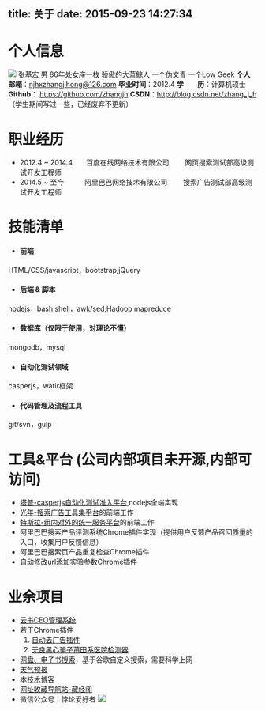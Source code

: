 title: 关于
date: 2015-09-23 14:27:34
---
# 个人信息
![](http://www.5941740.cn/images/default_avatar.jpg)
张基宏 男 86年处女座一枚 骄傲的大蓝鲸人
一个伪文青 一个Low Geek
**个人邮箱**：<a href="mailto:njhxzhangjihong@126.com" target="_self">njhxzhangjihong@126.com</a>
**毕业时间**：2012.4
**学　　历**：计算机硕士
**Github**： https://github.com/zhangjh
**CSDN**：http://blog.csdn.net/zhang_j_h （学生期间写过一些，已经废弃不更新）

# 职业经历
- 2012.4 ~ 2014.4　　百度在线网络技术有限公司 　　网页搜索测试部高级测试开发工程师
- 2014.5 ~ 至今　　　阿里巴巴网络技术有限公司 　　搜索广告测试部高级测试开发工程师

# 技能清单
- #### 前端
HTML/CSS/javascript，bootstrap,jQuery

- #### 后端 & 脚本
nodejs，bash shell，awk/sed,Hadoop mapreduce

- #### 数据库（仅限于使用，对理论不懂）
mongodb，mysql

- #### 自动化测试领域
casperjs，watir框架

- #### 代码管理及流程工具
git/svn，gulp

# 工具&平台 (公司内部项目未开源,内部可访问)
- [塔普-casperjs自动化测试准入平台](http://tab.alibaba.net),nodejs全端实现
- [光年-搜索广告工具集平台](http://guang.alibaba.net/index.htm)的前端工作
- [特斯拉-组内对外的统一服务平台](http://tesla.alibaba.net)的前端工作
- 阿里巴巴搜索产品评测系统Chrome插件实现（提供用户反馈产品召回质量的入口，收集用户反馈信息）
- 阿里巴巴搜索页产品重复检查Chrome插件
- 自动修改url添加实验参数Chrome插件

# 业余项目
- [云书CEO管理系统](http://ceo.qess.me/cloudBook/index.html)
- 若干Chrome插件
    1. [自动去广告插件](https://github.com/zhangjh/chromeExt/tree/master/%E5%8E%BB%E5%B9%BF%E5%91%8A)
	2. [无良黑心骗子莆田系医院检测器](https://github.com/zhangjh/chromeExt/tree/master/%E8%8E%86%E7%94%B0%E7%B3%BB%E5%8C%BB%E9%99%A2%E6%A3%80%E6%B5%8B%E5%99%A8)
- [网盘、电子书搜索](http://5941740.cn/search)，基于谷歌自定义搜索，需要科学上网
- [天气预报](http://www.5941740.cn/local-weather/index.html)
- [本技术博客](http://5941740.cn)
- [网址收藏导航站-藏经阁](http://favlink.me)
- 微信公众号：悖论爱好者
![](http://ww3.sinaimg.cn/mw690/62d95157gw1f3x0w08t3qj20760763yz.jpg)
